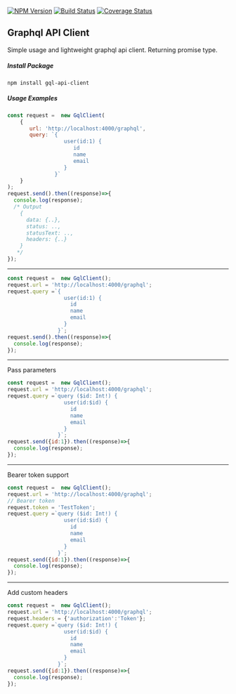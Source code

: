 [![NPM Version][npm-image]][npm-url]
[![Build Status](https://travis-ci.com/ahincalan/gql-api-client.svg?branch=master)](https://travis-ci.com/ahincalan/gql-api-client)
[![Coverage Status](https://coveralls.io/repos/github/ahincalan/gql-api-client/badge.svg?branch=master)](https://coveralls.io/github/ahincalan/gql-api-client?branch=master)

## Graphql API Client

Simple usage and lightweight graphql api client. Returning promise type.

##### Install Package
```text
npm install gql-api-client
```

##### Usage Examples
```js
const request =  new GqlClient(
    {
       url: 'http://localhost:4000/graphql',
       query: `{                                   
                  user(id:1) {
                     id 
                     name
                     email                                                                          
                  }                      
               }`
    }
);
request.send().then((response)=>{
  console.log(response);
  /* Output
    {
      data: {..},
      status: ..,
      statusText: ..,
      headers: {..}
    }
   */
});
```

---

```js
const request =  new GqlClient();
request.url = 'http://localhost:4000/graphql';
request.query =`{                                   
                  user(id:1) {
                    id 
                    name
                    email                                                                          
                  }                      
                }`;
request.send().then((response)=>{
  console.log(response);  
});
```

---

Pass parameters
```js
const request =  new GqlClient();
request.url = 'http://localhost:4000/graphql';
request.query =`query ($id: Int!) {                                   
                  user(id:$id) {
                    id 
                    name
                    email                                                                          
                  }                      
                }`;
request.send({id:1}).then((response)=>{
  console.log(response);  
});
```

---

Bearer token support
```js
const request =  new GqlClient();
request.url = 'http://localhost:4000/graphql';
// Bearer token
request.token = 'TestToken';
request.query =`query ($id: Int!) {                                   
                  user(id:$id) {
                    id 
                    name
                    email                                                                          
                  }                      
                }`;
request.send({id:1}).then((response)=>{
  console.log(response);  
});
```

---

Add custom headers
```js
const request =  new GqlClient();
request.url = 'http://localhost:4000/graphql';
request.headers = {'authorization':'Token'};
request.query =`query ($id: Int!) {                                   
                  user(id:$id) {
                    id 
                    name
                    email                                                                          
                  }                      
                }`;
request.send({id:1}).then((response)=>{
  console.log(response);  
});
```


[npm-image]: https://img.shields.io/npm/v/gql-api-client.svg
[npm-url]: https://npmjs.org/package/gql-api-client
